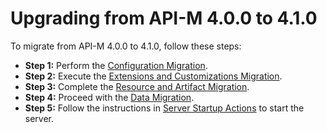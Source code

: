 # Upgrading from API-M 4.0.0 to 4.1.0


To migrate from API-M 4.0.0 to 4.1.0, follow these steps:
- **Step 1:** Perform the [Configuration Migration](config-migration.md).
- **Step 2:** Execute the [Extensions and Customizations Migration](extensions-and-customizations-migration.md).
- **Step 3:** Complete the [Resource and Artifact Migration](resource-and-artifact-migration.md).
- **Step 4:** Proceed with the [Data Migration](data-migration.md).
- **Step 5:** Follow the instructions in [Server Startup Actions](server-startup-actions.md) to start the server.


